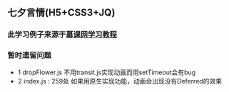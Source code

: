 ## 七夕言情(H5+CSS3+JQ)

### 此学习例子来源于[慕课网学习教程](http://www.imooc.com/video/9089)

### 暂时遗留问题

* 1 dropFlower.js 不用transit.js实现动画而用setTimeout会有bug
* 2 index.js : 259处 如果用原生实现功能，动画会出现没有Deferred的效果

